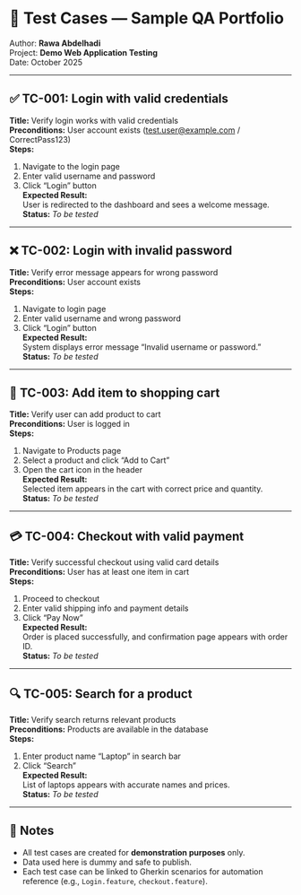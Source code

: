 # 🧪 Test Cases — Sample QA Portfolio  
Author: **Rawa Abdelhadi**  
Project: **Demo Web Application Testing**  
Date: October 2025  

---

## ✅ TC-001: Login with valid credentials
**Title:** Verify login works with valid credentials  
**Preconditions:** User account exists (test.user@example.com / CorrectPass123)  
**Steps:**
1. Navigate to the login page  
2. Enter valid username and password  
3. Click “Login” button  
**Expected Result:**  
User is redirected to the dashboard and sees a welcome message.  
**Status:** _To be tested_  

---

## ❌ TC-002: Login with invalid password
**Title:** Verify error message appears for wrong password  
**Preconditions:** User account exists  
**Steps:**
1. Navigate to login page  
2. Enter valid username and wrong password  
3. Click “Login” button  
**Expected Result:**  
System displays error message “Invalid username or password.”  
**Status:** _To be tested_  

---

## 🛒 TC-003: Add item to shopping cart
**Title:** Verify user can add product to cart  
**Preconditions:** User is logged in  
**Steps:**
1. Navigate to Products page  
2. Select a product and click “Add to Cart”  
3. Open the cart icon in the header  
**Expected Result:**  
Selected item appears in the cart with correct price and quantity.  
**Status:** _To be tested_  

---

## 💳 TC-004: Checkout with valid payment
**Title:** Verify successful checkout using valid card details  
**Preconditions:** User has at least one item in cart  
**Steps:**
1. Proceed to checkout  
2. Enter valid shipping info and payment details  
3. Click “Pay Now”  
**Expected Result:**  
Order is placed successfully, and confirmation page appears with order ID.  
**Status:** _To be tested_  

---

## 🔍 TC-005: Search for a product
**Title:** Verify search returns relevant products  
**Preconditions:** Products are available in the database  
**Steps:**
1. Enter product name “Laptop” in search bar  
2. Click “Search”  
**Expected Result:**  
List of laptops appears with accurate names and prices.  
**Status:** _To be tested_  

---

## 🧾 Notes
- All test cases are created for **demonstration purposes** only.  
- Data used here is dummy and safe to publish.  
- Each test case can be linked to Gherkin scenarios for automation reference (e.g., `Login.feature`, `checkout.feature`).  
